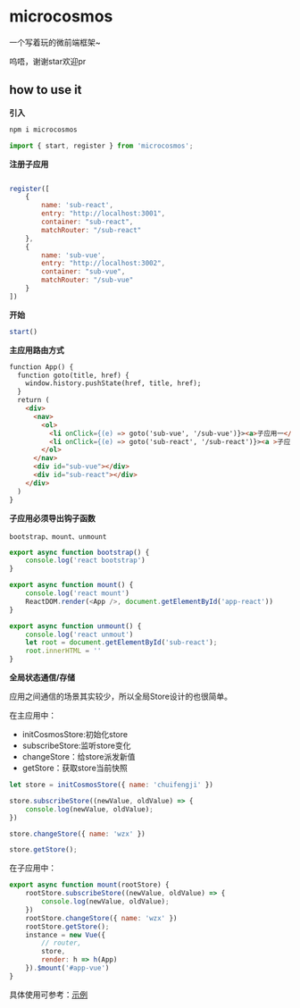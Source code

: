 # microcosmos

一个写着玩的微前端框架~

呜唔，谢谢star欢迎pr

## how to use it



**引入**

```js
npm i microcosmos

import { start, register } from 'microcosmos';
```

**注册子应用**

```js

register([
    {
        name: 'sub-react',
        entry: "http://localhost:3001",
        container: "sub-react",
        matchRouter: "/sub-react"
    },
    {
        name: 'sub-vue',
        entry: "http://localhost:3002",
        container: "sub-vue",
        matchRouter: "/sub-vue"
    }
])
```

**开始**

```js
start()
```

**主应用路由方式**

```html
function App() {
  function goto(title, href) {
    window.history.pushState(href, title, href);
  }
  return (
    <div>
      <nav>
        <ol>
          <li onClick={(e) => goto('sub-vue', '/sub-vue')}><a>子应用一</a></li>
          <li onClick={(e) => goto('sub-react', '/sub-react')}><a >子应用二</a></li>
        </ol>
      </nav>
      <div id="sub-vue"></div>
      <div id="sub-react"></div>
    </div>
  )
}
```

**子应用必须导出钩子函数**

`bootstrap、mount、unmount`

```js
export async function bootstrap() {
    console.log('react bootstrap')
}

export async function mount() {
    console.log('react mount')
    ReactDOM.render(<App />, document.getElementById('app-react'))
}

export async function unmount() {
    console.log('react unmout')
    let root = document.getElementById('sub-react');
    root.innerHTML = ''
}
```

**全局状态通信/存储**

应用之间通信的场景其实较少，所以全局Store设计的也很简单。

在主应用中：

- initCosmosStore:初始化store
- subscribeStore:监听store变化
- changeStore：给store派发新值
- getStore：获取store当前快照

```js
let store = initCosmosStore({ name: 'chuifengji' })

store.subscribeStore((newValue, oldValue) => {
    console.log(newValue, oldValue);
})

store.changeStore({ name: 'wzx' })

store.getStore();

```

在子应用中：

```js
export async function mount(rootStore) {
    rootStore.subscribeStore((newValue, oldValue) => {
        console.log(newValue, oldValue);
    })
    rootStore.changeStore({ name: 'wzx' })
    rootStore.getStore();
    instance = new Vue({
        // router,
        store,
        render: h => h(App)
    }).$mount('#app-vue')
}
```

具体使用可参考：[示例](https://github.com/chuifengji/microcosmos/tree/master/example)
